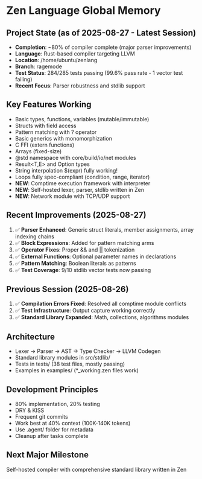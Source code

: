 # Zen Language Global Memory

## Project State (as of 2025-08-27 - Latest Session)
- **Completion**: ~80% of compiler complete (major parser improvements)
- **Language**: Rust-based compiler targeting LLVM
- **Location**: /home/ubuntu/zenlang
- **Branch**: ragemode
- **Test Status**: 284/285 tests passing (99.6% pass rate - 1 vector test failing)
- **Recent Focus**: Parser robustness and stdlib support

## Key Features Working
- Basic types, functions, variables (mutable/immutable)
- Structs with field access
- Pattern matching with ? operator
- Basic generics with monomorphization
- C FFI (extern functions)
- Arrays (fixed-size)
- @std namespace with core/build/io/net modules
- Result<T,E> and Option<T> types
- String interpolation $(expr) fully working!
- Loops fully spec-compliant (condition, range, iterator)
- **NEW**: Comptime execution framework with interpreter
- **NEW**: Self-hosted lexer, parser, stdlib written in Zen
- **NEW**: Network module with TCP/UDP support

## Recent Improvements (2025-08-27)
1. ✅ **Parser Enhanced**: Generic struct literals, member assignments, array indexing chains
2. ✅ **Block Expressions**: Added for pattern matching arms
3. ✅ **Operator Fixes**: Proper && and || tokenization
4. ✅ **External Functions**: Optional parameter names in declarations
5. ✅ **Pattern Matching**: Boolean literals as patterns
6. ✅ **Test Coverage**: 9/10 stdlib vector tests now passing

## Previous Session (2025-08-26)
1. ✅ **Compilation Errors Fixed**: Resolved all comptime module conflicts
2. ✅ **Test Infrastructure**: Output capture working correctly
3. ✅ **Standard Library Expanded**: Math, collections, algorithms modules

## Architecture
- Lexer -> Parser -> AST -> Type Checker -> LLVM Codegen
- Standard library modules in src/stdlib/
- Tests in tests/ (38 test files, mostly passing)
- Examples in examples/ (*_working.zen files work)

## Development Principles
- 80% implementation, 20% testing 
- DRY & KISS
- Frequent git commits
- Work best at 40% context (100K-140K tokens)
- Use .agent/ folder for metadata
- Cleanup after tasks complete

## Next Major Milestone
Self-hosted compiler with comprehensive standard library written in Zen
